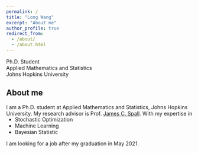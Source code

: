 ```yaml
---
permalink: /
title: "Long Wang"
excerpt: "About me"
author_profile: true
redirect_from: 
  - /about/
  - /about.html
---
```


Ph.D. Student<br>
Applied Mathematics and Statistics<br>
Johns Hopkins University


About me
---
I am a Ph.D. student at Applied Mathematics and Statistics, Johns Hopkins University. My research advisor is Prof. <a href="http://www.ams.jhu.edu/~spall/Personal">James C. Spall</a>. With my expertise in
<ul style="margin-top: -15px">
    <li>Stochastic Optimization</li>
    <li>Machine Learning</li>
    <li>Bayesian Statistic</li>
</ul>
I am looking for a job after my graduation in May 2021.